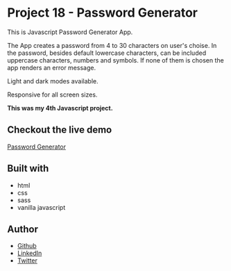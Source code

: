 # Project 18 - Password Generator

This is Javascript Password Generator App.

The App creates a password from 4 to 30 characters on user's choise. In the password, besides default lowercase characters, can be included uppercase characters, numbers and symbols. If none of them is chosen the app renders an error message.

Light and dark modes available.

Responsive for all screen sizes.

**This was my 4th Javascript project.**

## Checkout the live demo

[Password Generator](https://peac-h.github.io/18_password-generator/)

## Built with

- html
- css
- sass
- vanilla javascript

## Author

- [Github](https://github.com/Peac-h)
- [LinkedIn](https://www.linkedin.com/in/tamta-lomidze-b336b9266/)
- [Twitter](https://twitter.com/p6eac_h)
